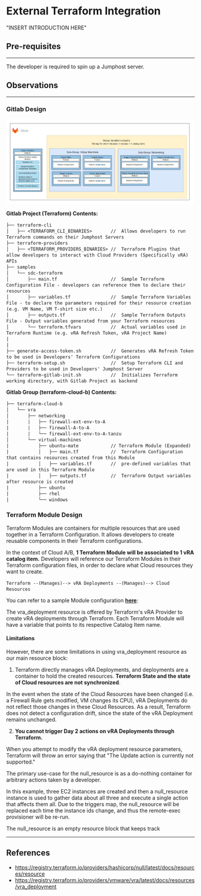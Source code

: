 # **External Terraform Integration**

"INSERT INTRODUCTION HERE"

## **Pre-requisites**
---
The developer is required to spin up a Jumphost server.


## **Observations**
---

### **Gitlab Design**

![GITLAB_DESIGN](../../images/4_gitlabDesign.png)

**Gitlab Project (Terraform) Contents:**
```
├── terraform-cli
│   ├── <TERRAFORM_CLI_BINARIES>       //  Allows developers to run Terraform commands on their Jumphost Servers
├── terraform-providers
│   ├── <TERRAFORM_PROVIDERS_BINARIES> //  Terraform Plugins that allow developers to interact with Cloud Providers (Specifically vRA) APIs
├── samples
│   └── sdc-terraform
│       ├── main.tf                    //  Sample Terraform Configuration File - developers can reference them to declare their resources
│       ├── variables.tf               //  Sample Terraform Variables File - to declare the parameters required for their resource creation (e.g. VM Name, VM T-shirt size etc.)
│       ├── outputs.tf                 //  Sample Terraform Outputs File - Output variables generated from your Terraform resources 
│       └── terraform.tfvars           //  Actual variables used in Terraform Runtime (e.g. vRA Refresh Token, vRA Project Name)
|
|
├── generate-access-token.sh           //  Generates vRA Refresh Token to be used in Developers' Terraform Configurations
├── terraform-setup.sh                 //  Setup Terraform CLI and Providers to be used in Developers' Jumphost Server
└── terraform-gitlab-init.sh           //  Initializes Terraform working directory, with Gitlab Project as backend
```

**Gitlab Group (terraform-cloud-b) Contents:**
```
├── terraform-cloud-b
│   └── vra
│       ├── networking
|       |   ├── firewall-ext-env-to-A
|       |   ├── firewall-A-to-A
|       |   └── firewall-ext-env-to-A-tanzu
│       └── virtual-machines
|           ├── ubuntu-mate            // Terraform Module (Expanded)
|           │   ├── main.tf            //  Terraform Configuration that contains resources created from this Module
|           │   ├── variables.tf       //  pre-defined variables that are used in this Terraform Module
|           │   ├── outputs.tf         //  Terraform Output variables after resource is created
|           ├── ubuntu
|           ├── rhel
|           └── windows
```

### **Terraform Module Design**

Terraform Modules are containers for multiple resources that are used together in a Terraform Configuration. It allows developers to create reusable components in their Terraform configurations.

In the context of Cloud A/B, **1 Terraform Module will be associated to 1 vRA catalog item.** Developers will reference our Terraform Modules in their Terraform configuration files, in order to declare what Cloud resources they want to create. 

```
Terraform --(Manages)--> vRA Deployments --(Manages)--> Cloud Resources
```

You can refer to a sample Module configuration [**here**](sample-module/firewall/main.tf): 


The vra_deployment resource is offered by Terraform's vRA Provider to create vRA deployments through Terraform. Each Terraform Module will have a variable that points to its respective Catalog Item name. 

#### **Limitations**

However, there are some limitations in using vra_deployment resource as our main resource block:

1. Terraform directly manages vRA Deployments, and deployments are a container to hold the created resources. **Terraform State and the state of Cloud resources are not synchronized**.

In the event when the state of the Cloud Resources have been changed (i.e. a Firewall Rule gets modified, VM changes its CPU), vRA Deployments do not reflect those changes in these Cloud Resources. As a result, Terraform does not detect a configuration drift, since the state of the vRA Deployment remains unchanged. 

2. **You cannot trigger Day 2 actions on vRA Deployments through Terraform.**

When you attempt to modify the vRA deployment resource parameters, Terraform will throw an error saying that "The Update action is currently not supported."


The primary use-case for the null_resource is as a do-nothing container for arbitrary actions taken by a developer. 

 In this example, three EC2 instances are created and then a
 null_resource instance is used to gather data about all three
 and execute a single action that affects them all. Due to the triggers
 map, the null_resource will be replaced each time the instance ids
 change, and thus the remote-exec provisioner will be re-run.

The null_resource is an empty resource block that keeps track

---
## **References**
- https://registry.terraform.io/providers/hashicorp/null/latest/docs/resources/resource
- https://registry.terraform.io/providers/vmware/vra/latest/docs/resources/vra_deployment